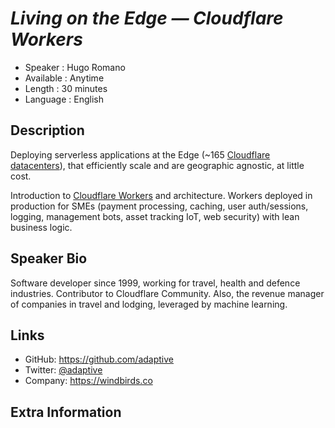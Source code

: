 _Living on the Edge — Cloudflare Workers_
=========================

* Speaker   : Hugo Romano
* Available : Anytime
* Length    : 30 minutes
* Language  : English

Description
-----------

Deploying serverless applications at the Edge (~165 [Cloudflare datacenters](https://www.cloudflare.com/network/)), that efficiently scale and are geographic agnostic, at little cost.

Introduction to [Cloudflare Workers](https://www.cloudflare.com/products/cloudflare-workers/) and architecture.
Workers deployed in production for SMEs (payment processing, caching, user auth/sessions, logging, management bots, asset tracking IoT, web security) with lean business logic.

Speaker Bio
-----------

Software developer since 1999, working for travel, health and defence industries. Contributor to Cloudflare Community. Also, the revenue manager of companies in travel and lodging, leveraged by machine learning. 

Links
-----
* GitHub: https://github.com/adaptive
* Twitter: [@adaptive](https://twitter.com/adaptive)
* Company: https://windbirds.co

Extra Information
-----------------